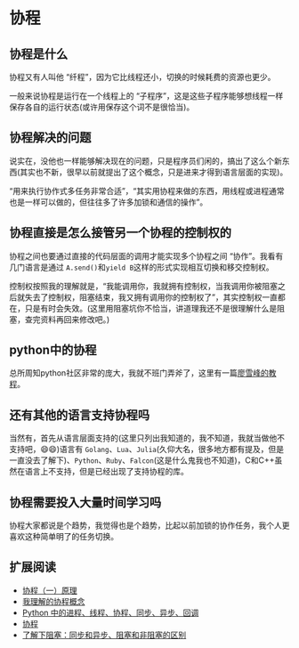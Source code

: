 # 协程
## 协程是什么
协程又有人叫他 “纤程”，因为它比线程还小，切换的时候耗费的资源也更少。

一般来说协程是运行在一个线程上的 “子程序”，这是这些子程序能够想线程一样保存各自的运行状态(或许用保存这个词不是很恰当)。

## 协程解决的问题
说实在，没他也一样能够解决现在的问题，只是程序员们闲的，搞出了这么个新东西(其实也不新，很早以前就提出了这个概念，只是进来才得到语言层面的实现)。

“用来执行协作式多任务非常合适”，“其实用协程来做的东西，用线程或进程通常也是一样可以做的，但往往多了许多加锁和通信的操作”。

## 协程直接是怎么接管另一个协程的控制权的
协程之间也要通过直接的代码层面的调用才能实现多个协程之间 “协作”。我看有几门语言是通过 `A.send()`和`yield B`这样的形式实现相互切换和移交控制权。

控制权按照我的理解就是，“我能调用你，我就拥有控制权，当我调用你被阻塞之后就失去了控制权，阻塞结束，我又拥有调用你的控制权了”，其实控制权一直都在，只是有时会失效。(这里用阻塞坑你不恰当，讲道理我还不是很理解什么是阻塞，查完资料再回来修改吧。)

## python中的协程
总所周知python社区非常的庞大，我就不班门弄斧了，这里有一篇[廖雪峰的教程](http://www.liaoxuefeng.com/wiki/0014316089557264a6b348958f449949df42a6d3a2e542c000/001432090171191d05dae6e129940518d1d6cf6eeaaa969000)。

## 还有其他的语言支持协程吗
当然有，首先从语言层面支持的(这里只列出我知道的，我不知道，我就当做他不支持吧，😄😄)语言有 `Golang`、`Lua`、`Julia`(久仰大名，很多地方都有提及，但是一直没去了解下)、`Python`、`Ruby`、`Falcon`(这是什么鬼我也不知道)，C和C++虽然在语言上不支持，但是已经出现了支持协程的库。

## 协程需要投入大量时间学习吗
协程大家都说是个趋势，我觉得也是个趋势，比起以前加锁的协作任务，我个人更喜欢这种简单明了的任务切换。

## 扩展阅读
- [协程（一）原理](http://www.cnblogs.com/takeaction/archive/2015/03/25/4365422.html)
- [我理解的协程概念](https://www.zybuluo.com/kuailezhishang/note/128823)
- [Python 中的进程、线程、协程、同步、异步、回调](https://segmentfault.com/a/1190000001813992)
- [协程](http://www.liaoxuefeng.com/wiki/0014316089557264a6b348958f449949df42a6d3a2e542c000/001432090171191d05dae6e129940518d1d6cf6eeaaa969000)
- [了解下阻塞：同步和异步、阻塞和非阻塞的区别](https://segmentfault.com/a/1190000004240246)
